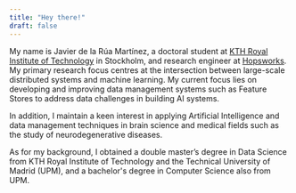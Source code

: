 ```yaml
---
title: "Hey there!"
draft: false
---
```


My name is Javier de la Rúa Martínez, a doctoral student at [KTH Royal Institute of Technology](https://www.kth.se/profile/jdlrm) in Stockholm, and research engineer at [Hopsworks](https://www.hopsworks.ai/). My primary research focus centres at the intersection between large-scale distributed systems and machine learning. My current focus lies on developing and improving data management systems such as Feature Stores to address data challenges in building AI systems.

In addition, I maintain a keen interest in applying Artificial Intelligence and data management techniques in brain science and medical fields such as the study of neurodegenerative diseases.

As for my background, I obtained a double master’s degree in Data Science from KTH Royal Institute of Technology and the Technical University of Madrid (UPM), and a bachelor's degree in Computer Science also from UPM.
